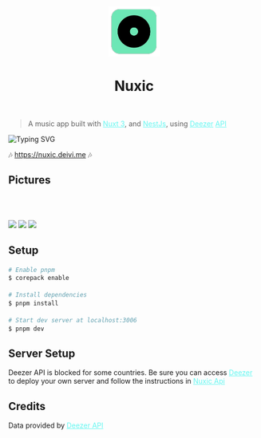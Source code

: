 <br><p align="center">
<img height="100px" src="./public/img/icon.png" />
</p>

<h1 align="center">Nuxic</h1>
<br>


>A music app built with 
<a href="https://nuxt.com/" style="color: #65F7F1">Nuxt 3</a>, and 
<a href="https://nestjs.com/" style="color: #65F7F1">NestJs</a>, using
<a href="https://deezer.com/" style="color: #65F7F1">Deezer</a>
<a href="https://developers.deezer.com/api" style="color: #65F7F1">API</a>
 
 
 
![Typing SVG](https://readme-typing-svg.demolab.com?font=Quicksand&duration=3000&pause=1000&color=65F7F1&width=435&lines=Explore+artists,+albums+and+tracks;Put+your+headphones🎧+and+enjoy+🎶) 

🎶 <a href="https://developers.deezer.com/api" style="color: #65F7F1">
https://nuxic.deivi.me
</a>🎶

## Pictures
<img style="" src="https://github-production-user-asset-6210df.s3.amazonaws.com/53100982/247700836-11756244-8b70-41f6-81fc-fd8e99325ae8.png">


<img style="margin-top:50px" src="https://github-production-user-asset-6210df.s3.amazonaws.com/53100982/247700534-1c59050d-5080-4d94-bac3-eb7cf051a2df.png">

<img width="200" style="margin-top:50px" src="https://github-production-user-asset-6210df.s3.amazonaws.com/53100982/247722915-89decf3b-4ba6-4117-a69a-24278346aafb.png" />


## Setup

``` bash
# Enable pnpm
$ corepack enable

# Install dependencies
$ pnpm install

# Start dev server at localhost:3006
$ pnpm dev
```


## Server Setup
Deezer API is blocked for some countries. Be sure you can access 
<a href="https://deezer.com/" style="color: #65F7F1">Deezer</a> to deploy your own server and follow the instructions in 
<a href="https://github.com/MrDeivi/nuxic-api" style="color: #65F7F1">
Nuxic Api
</a>

## Credits
Data provided by
<a href="https://developers.deezer.com/api" style="color: #65F7F1">Deezer API</a>
